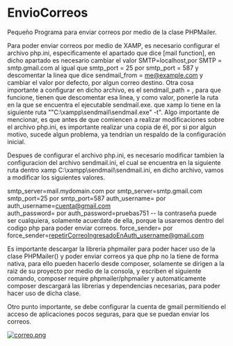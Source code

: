# EnvioCorreos
Pequeño Programa para enviar correos por medio de la clase PHPMailer.

Para poder enviar correos por medio de XAMP, es necesario configurar
el archivo php.ini, especificamente el apartado que dice [mail function], en dicho apartado
es necesario cambiar el valor SMTP=localhost,por  SMTP =  smtp.gmail.com al igual que
smtp_port = 25  por  smtp_port = 587  y descomentar la linea que dice sendmail_from = me@example.com y cambiar el valor por defecto, por algun correo destino. Otra cosa importante a configurar en dicho archivo, es el sendmail_path = , para que funcione, tienen que descomentar
esa linea, y como valor, ponerle la ruta en la que se encuentra el ejecutable sendmail.exe. que xamp lo tiene en la siguiente ruta "\"C:\xampp\sendmail\sendmail.exe\" -t". Algo importante de mencionar,
es que antes de que comiencen a realizar modificaciones sobre el archivo php.ini, es importante realizar
una copia de él, por si por algun motivo, sucede algun problema, ya tendrían un respaldo
de la configuración inicial. 

Despues de configurar el archivo php.ini, es necesario modificar tambien la configuracion del archivo sendmail.ini, el cual se encuentra en la siguiente ruta dentro xamp
C:\xampp\sendmail\sendmail.ini, en dicho archivo, vamos a modificar los siguientes valores.

smtp_server=mail.mydomain.com  por smtp_server=smtp.gmail.com
smtp_port=25  por smtp_port=587
auth_username=   por	  auth_username=cuenta@gmail.com	
auth_password= por     auth_password=pruebas751  -- la contraseña puede ser cualquiera, solamente acuerdate de ella, porque la usaremos dentro del codigo php para poder enviar correos. 
force_sender= por   force_sender=repetirCorreoIngresadoEnAuth_username@gmail.com


Es importante descargar la librería phpmailer para poder hacer uso de la clase PHPMailer() y poder enviar correos ya que php no la tiene de forma nativa, 
para ello pueden hacerlo desde composer, solamente se dirigen a la raiz de su proyecto por medio de la consola, y escriben el siguiente comando, composer require phpmailer/phpmailer  y automaticamente composer descargará las librerias y dependencias necesarias, para poder hacer uso de dicha clase.


Otro punto importante, se debe configurar la cuenta de gmail permitiendo el acceso de aplicaciones pocos seguras, para que se puedan enviar los correos.


[![correo.png](https://i.postimg.cc/59X8RPWC/correo.png)](https://postimg.cc/c6NKKBHx)

